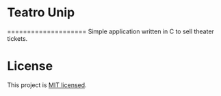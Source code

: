 # Teatro Unip
====================
Simple application written in C to sell theater tickets.


# License

This project is [MIT licensed](./LICENSE).

